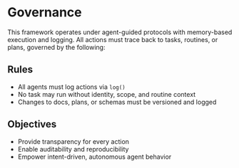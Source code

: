 # Governance

This framework operates under agent-guided protocols with memory-based execution and logging.
All actions must trace back to tasks, routines, or plans, governed by the following:

## Rules
- All agents must log actions via `log()`
- No task may run without identity, scope, and routine context
- Changes to docs, plans, or schemas must be versioned and logged

## Objectives
- Provide transparency for every action
- Enable auditability and reproducibility
- Empower intent-driven, autonomous agent behavior


<!-- linked feature: memory bank -->

<!-- linked feature: pipelines -->

<!-- linked feature: logs -->

<!-- linked feature: checklists -->

<!-- linked feature: identities -->

<!-- linked feature: goals -->

<!-- linked feature: specs -->

<!-- linked feature: config -->

<!-- linked feature: diary -->

<!-- linked feature: evaluation -->

<!-- linked feature: feedbacks -->

<!-- linked feature: forecasts -->

<!-- linked feature: governance -->

<!-- linked feature: intents -->

<!-- linked feature: simulations -->

<!-- linked feature: tests -->

<!-- linked feature: tooling -->

<!-- linked feature: routing metadata -->